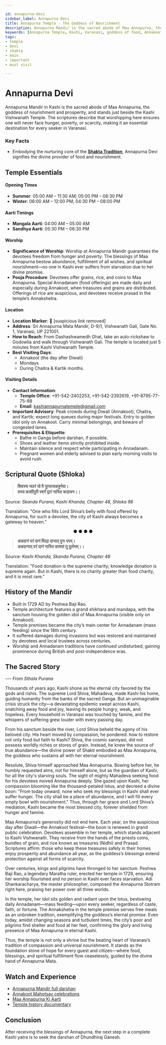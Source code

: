 ```yaml
---

id: annapurna-devi
sidebar_label: Annapurna Devi
title: Annapurna Temple - The Goddess of Nourishment
description: Annapurna Mandir is the sacred abode of Maa Annapurna, the goddess of nourishment and prosperity, who ensures her devotees never face hunger or poverty.
keywords: [Annapurna Temple, Kashi, Varanasi, goddess of food, Annakoot, food charity]
tags:
- temple
- devi
- shakta
- main
- important
- must visit

---
```


# Annapurna Devi

Annapurna Mandir in Kashi is the sacred abode of Maa Annapurna, the goddess of nourishment and prosperity, and stands just beside the Kashi Vishwanath Temple. The scriptures describe that worshipping here ensures one will never face hunger, poverty, or scarcity, making it an essential destination for every seeker in Varanasi.

### Key Facts
- Embodying the nurturing core of the **[Shakta Tradition](/temples/tags/shakta-tradition)**, Annapurna Devi signifies the divine provider of food and nourishment.

## Temple Essentials

#### Opening Times

  * **Summer**: 05:00 AM – 11:30 AM; 05:00 PM – 08:30 PM
  * **Winter**: 06:00 AM – 12:00 PM; 04:30 PM – 08:00 PM

#### Aarti Timings

  * **Mangala Aarti**: 04:00 AM – 05:00 AM
  * **Sandhya Aarti**: 05:30 PM – 06:30 PM

#### Worship

  * **Significance of Worship**: Worship at Annapurna Mandir guarantees the devotees freedom from hunger and poverty. The blessings of Maa Annapurna bestow abundance, fulfillment of all wishes, and spiritual nourishment—no one in Kashi ever suffers from starvation due to her divine promise.
  * **Pooja Procedure**: Devotees offer grains, rice, and coins to Maa Annapurna. Special Annadanam (food offerings) are made daily and especially during Annakoot, when treasures and grains are distributed. Offerings of rice are auspicious, and devotees receive prasad in the temple’s Annakshetra.

#### Location

  * **Location Marker**: 📍 [suspicious link removed]
  * **Address**: Sri Annapurna Mata Mandir, D-9/1, Vishwanath Gali, Gate No. 1, Varanasi, UP 221001.
  * **How to Reach**: From Dashashwamedh Ghat, take an auto-rickshaw to Godowlia and walk through Vishwanath Gali. The temple is located just 5 minutes from Kashi Vishwanath Temple.
  * **Best Visiting Days**: 
    - Annakoot (the day after Diwali)
    - Mondays
    - During Chaitra & Kartik months.

#### Visiting Details

  * **Contact Information**:
      * **Temple Office**: +91-542-2402253, +91-542-2392619, +91-8795-77-75-88
      * **Email**: kashiannapurnatemple@gmail.com
  * **Important Advisory**: Peak crowds during Diwali (Annakoot), Chaitra, and Kartik; expect long queues during major festivals. Entry to golden idol only on Annakoot. Carry minimal belongings, and beware of congested lanes.
  * **Prerequisites & Etiquette**:
      * Bathe in Ganga before darshan, if possible.
      * Shoes and leather items strictly prohibited inside.
      * Maintain silence and respect while participating in Annadanam.
      * Pregnant women and elderly advised to plan early morning visits to avoid rush.

## Scriptural Quote (Shloka)

> **शिवस्य जठरं यो वै पूरयत्यन्नपूर्णया।**<br/>
> **तस्य काशीपुरी स्वर्गं द्वारं नास्ति कदाचन।।**

Source: *Skanda Purana, Kashi Khanda, Chapter 48, Shloka 98*

Translation: "One who fills Lord Shiva’s belly with food offered by Annapurna, for such a devotee, the city of Kashi always becomes a gateway to heaven."

<div align="center">  ●   ●   ●   ●  </div>

> **अन्नदानं परं दानं विद्या दानात् पुनः परम्।**<br/>
> **अन्नदानात् परं दानं नास्ति काश्यां तु दुर्लभम्।।**

Source: *Kashi Khanda, Skanda Purana, Chapter 48*

Translation: "Food donation is the supreme charity; knowledge donation is supreme again. But in Kashi, there is no charity greater than food charity, and it is most rare."

## History of the Mandir

  * Built in 1729 AD by Peshwa Baji Rao.
  * Temple architecture features a grand shikhara and mandapa, with the sanctum housing the golden idol of Maa Annapurna (visible only on Annakoot).
  * Temple premises became the city’s main center for Annadanam (mass feeding) since the 18th century.
  * It suffered damages during invasions but was restored and maintained by devotees and local trustees across centuries.
  * Worship and Annadanam traditions have continued undisturbed, gaining prominence during British and post-independence eras.

## The Sacred Story

*── From Sthala Purana*

Thousands of years ago, Kashi shone as the eternal city favored by the gods and rishis. The supreme Lord Shiva, Mahadeva, made Kashi his home, guiding humanity from the banks of the sacred Ganga. But an unimaginable crisis struck the city—a devastating epidemic swept across Kashi, snatching away food and joy, leaving its people hungry, weak, and hopeless. Every household in Varanasi was touched by famine, and the whispers of suffering grew louder with every passing day.

From his sanctum beside the river, Lord Shiva beheld the agony of his beloved city. His heart moved by compassion, he pondered: how to restore not only food but faith to Kashi? Shiva, the cosmic sannyasi, did not possess worldly riches or stores of grain. Instead, he knew the source of true abundance—the divine power of Shakti embodied as Maa Annapurna, the goddess who sustains all with her eternal nourishment.

Resolute, Shiva himself approached Maa Annapurna. Bowing before her, he humbly requested alms, not for himself alone, but as the guardian of Kashi, for all the city's starving souls. The sight of mighty Mahadeva seeking food for his devotees moved Annapurna deeply. She gazed upon Kashi, her compassion blooming like the thousand-petaled lotus, and decreed a divine boon: "From today onward, none who seek my blessings in Kashi shall ever suffer hunger. The city shall be a place of abundance, and I will fill every empty bowl with nourishment." Thus, through her grace and Lord Shiva’s mediation, Kashi became the most blessed city, forever shielded from hunger and famine.

Maa Annapurna’s generosity did not end here. Each year, on the auspicious day after Diwali—the Annakoot festival—the boon is renewed in grand public celebration. Devotees assemble in her temple, which stands adjacent to Kashi Vishwanath. They receive from the hands of the priests coins, bundles of grain, and rice known as treasures (Nidhi) and Prasad. Scriptures affirm: those who keep these treasures safely in their homes enjoy prosperity and abundance all year, as the goddess’s blessings extend protection against all forms of scarcity.

Over centuries, kings and pilgrims have thronged to her sanctum. Peshwa Baji Rao, a legendary Maratha ruler, erected her temple in 1729, ensuring her worship flourished and no person in Kashi ever faces starvation. Adi Shankaracharya, the master philosopher, composed the Annapurna Stotram right here, praising her power over all three worlds.

In the temple, her idol sits golden and radiant upon the lotus, bestowing daily Annadanam—mass feeding—upon every seeker, regardless of caste, faith, or fortune. The Annakshetra in the temple premise serves free meals as an unbroken tradition, exemplifying the goddess’s eternal promise. Even today, amidst changing seasons and turbulent times, the city’s poor and pilgrims find shelter and food at her feet, confirming the glory and living presence of Maa Annapurna in eternal Kashi.

Thus, the temple is not only a shrine but the beating heart of Varanasi’s tradition of compassion and universal nourishment. It stands as the foundation stone of hope for every guest and citizen—where food, blessings, and spiritual fulfillment flow ceaselessly, guided by the divine hand of Annapurna Mata.

## Watch and Experience

  * [Annapurna Mandir full darshan](https://www.youtube.com/watch?v=Prj60Gb7NGQ)
  * [Annakoot Mahotsav celebrations](https://www.youtube.com/watch?v=OMy6YMgcEDg)
  * [Maa Annapurna Ki Aarti](https://www.youtube.com/watch?v=Ij8HoHuLADg)
  * [Temple history documentary](https://www.youtube.com/watch?v=Nau4VSL34o8)

## Conclusion

After receiving the blessings of Annapurna, the next step in a complete Kashi yatra is to seek the darshan of Dhundhiraj Ganesh.